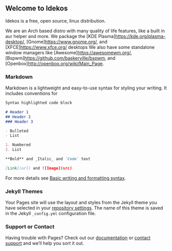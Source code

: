 ## Welcome to Idekos

Idekos is a free, open source, linux distribution.

We are an Arch based distro with many quality of life features, like a built in aur helper and more. We package the [KDE Plasma]https://kde.org/plasma-desktop/,
[Gnome]https://www.gnome.org/, and [XFCE]https://www.xfce.org/ desktops
We also have some standalone window managers like [Awesome]https://awesomewm.org/, [Bspwm]https://github.com/baskerville/bspwm, and [Openbox]http://openbox.org/wiki/Main_Page.

### Markdown

Markdown is a lightweight and easy-to-use syntax for styling your writing. It includes conventions for

```markdown
Syntax highlighted code block

# Header 1
## Header 2
### Header 3

- Bulleted
- List

1. Numbered
2. List

**Bold** and _Italic_ and `Code` text

[Link](url) and ![Image](src)
```

For more details see [Basic writing and formatting syntax](https://docs.github.com/en/github/writing-on-github/getting-started-with-writing-and-formatting-on-github/basic-writing-and-formatting-syntax).

### Jekyll Themes

Your Pages site will use the layout and styles from the Jekyll theme you have selected in your [repository settings](https://github.com/IdekTheMaster/idekos.github.io/settings/pages). The name of this theme is saved in the Jekyll `_config.yml` configuration file.

### Support or Contact

Having trouble with Pages? Check out our [documentation](https://docs.github.com/categories/github-pages-basics/) or [contact support](https://support.github.com/contact) and we’ll help you sort it out.
